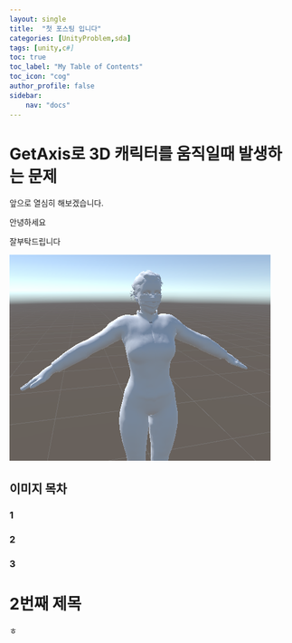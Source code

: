 ```yaml
---
layout: single
title:  "첫 포스팅 입니다"
categories: [UnityProblem,sda]
tags: [unity,c#]
toc: true
toc_label: "My Table of Contents"
toc_icon: "cog"
author_profile: false
sidebar:
    nav: "docs"
---
```


# GetAxis로 3D 캐릭터를 움직일때 발생하는 문제
앞으로 열심히 해보겠습니다.

안녕하세요

잘부탁드립니다

![woman](../images/2022-11-17-first/woman-1669197353470-5.png)

## 이미지 목차

### 1

### 2

### 3

# 2번째 제목

ㅎ
